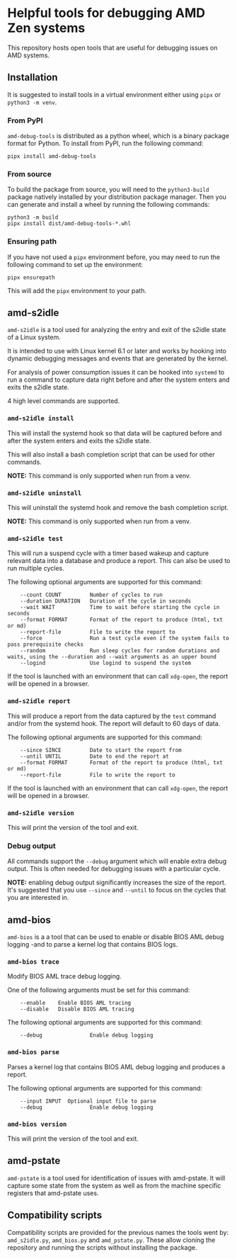 # Helpful tools for debugging AMD Zen systems

This repository hosts open tools that are useful for debugging issues on AMD systems.

## Installation
It is suggested to install tools in a virtual environment either using
`pipx` or `python3 -m venv`.

### From PyPI
`amd-debug-tools` is distributed as a python wheel, which is a
binary package format for Python. To install from PyPI, run the following
command:

    pipx install amd-debug-tools

### From source
To build the package from source, you will need to the `python3-build`
package natively installed by your distribution package manager. Then you
can generate and install a wheel by running the following commands:

    python3 -m build
    pipx install dist/amd-debug-tools-*.whl

### Ensuring path
If you have not used a `pipx` environment before, you may need to run the following command
to set up the environment:

    pipx ensurepath

This will add the `pipx` environment to your path.

## amd-s2idle
`amd-s2idle` is a tool used for analyzing the entry and exit of the s2idle
state of a Linux system.

It is intended to use with Linux kernel 6.1 or later and works by hooking
into dynamic debugging messages and events that are generated by the kernel.

For analysis of power consumption issues it can be hooked into `systemd` to
run a command to capture data right before and after the system enters and
exits the s2idle state.

4 high level commands are supported.

### `amd-s2idle install`
This will install the systemd hook so that data will be captured before and
after the system enters and exits the s2idle state.

This will also install a bash completion script that can be used for other
commands.

**NOTE:** This command is only supported when run from a venv.

### `amd-s2idle uninstall`
This will uninstall the systemd hook and remove the bash completion script.

**NOTE:** This command is only supported when run from a venv.

### `amd-s2idle test`
This will run a suspend cycle with a timer based wakeup and capture relevant
data into a database and produce a report. This can also be used to run multiple cycles.

The following optional arguments are supported for this command:

        --count COUNT         Number of cycles to run
        --duration DURATION   Duration of the cycle in seconds
        --wait WAIT           Time to wait before starting the cycle in seconds
        --format FORMAT       Format of the report to produce (html, txt or md)
        --report-file         File to write the report to
        --force               Run a test cycle even if the system fails to pass prerequisite checks
        --random              Run sleep cycles for random durations and waits, using the --duration and --wait arguments as an upper bound
        --logind              Use logind to suspend the system

If the tool is launched with an environment that can call `xdg-open`, the report
will be opened in a browser.

### `amd-s2idle report`
This will produce a report from the data captured by the `test` command
and/or from the systemd hook.  The report will default to 60 days of data.

The following optional arguments are supported for this command:

        --since SINCE         Date to start the report from
        --until UNTIL         Date to end the report at
        --format FORMAT       Format of the report to produce (html, txt or md)
        --report-file         File to write the report to

If the tool is launched with an environment that can call `xdg-open`, the report
will be opened in a browser.

### `amd-s2idle version`
This will print the version of the tool and exit.

### Debug output
All commands support the `--debug` argument which will enable extra debug output. This is often needed for debugging issues with a particular cycle.

**NOTE:** enabling debug output significantly increases the size of the report.
It's suggested that you use `--since` and `--until` to focus on the cycles that you are interested in.

## amd-bios
`amd-bios` is a a tool that can be used to enable or disable BIOS AML debug logging
-and to parse a kernel log that contains BIOS logs.

### `amd-bios trace`
Modify BIOS AML trace debug logging.

One of the following arguments must be set for this command:

        --enable    Enable BIOS AML tracing
        --disable   Disable BIOS AML tracing

The following optional arguments are supported for this command:

        --debug               Enable debug logging

### `amd-bios parse`
Parses a kernel log that contains BIOS AML debug logging and produces a report.

The following optional arguments are supported for this command:

        --input INPUT  Optional input file to parse
        --debug               Enable debug logging

### `amd-bios version`
This will print the version of the tool and exit.

## amd-pstate
`amd-pstate` is a tool used for identification of issues with amd-pstate.
It will capture some state from the system as well as from the machine specific registers that
amd-pstate uses.

## Compatibility scripts

Compatibility scripts are provided for the previous names the tools went by:
`amd_s2idle.py`, `amd_bios.py` and `amd_pstate.py`.
These allow cloning the repository and running the scripts without installing
the package.

